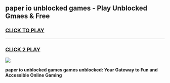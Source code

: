 
## paper io unblocked games - Play Unblocked Gmaes & Free
<h3>
<a href="https://news.freeplayer.one?title=paper_io_unblocked_games&ref=16F">CLICK TO PLAY</a></h3>
<hr>

<h3>
<a href="https://news.freeplayer.one?title=paper_io_unblocked_games&ref=16F">CLICK 2 PLAY</a>
  
</h3>

<a href="https://news.freeplayer.one?title=paper_io_unblocked_games&ref=16F/"><img src="https://clearcache.store/games.png"></a>


**paper io unblocked games games unblocked: Your Gateway to Fun and Accessible Online Gaming**
